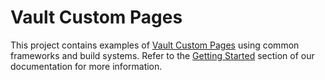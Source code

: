 # Vault Custom Pages

This project contains examples of [Vault Custom Pages](https://developer.veevavault.com/custompages/) using common frameworks and build systems. Refer to the [Getting Started](https://developer.veevavault.com/custompages/#getting-started) section of our documentation for more information.